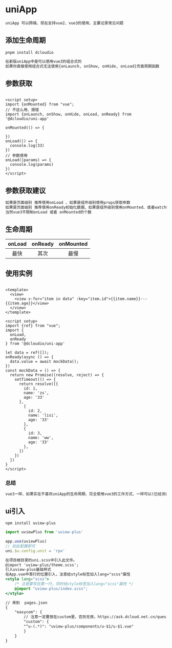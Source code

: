 # uniApp

```handlebars
uniApp 可以跨端、现在支持vue2、vue3的使用、主要记录常见问题
```

## 添加生命周期

```shell
pnpm install dcloudio
```

```handlebars
在新版uniApp中是可以使用vue3的组合式的
如果你直接使用组合式无法使用{onLaunch, onShow, onHide, onLoad}页面周期函数
```

## 参数获取

```vue

<script setup>
import {onMounted} from "vue";
// 不这么用、报错
import {onLaunch, onShow, onHide, onLoad, onReady} from '@dcloudio/uni-app'

onMounted(() => {

})
onLoad(() => {
  console.log(33)
})
// 参数使用
onLoad((params) => {
  console.log(params)
})
</script>
```

## 参数获取建议

```handlebars
如果是页面级别 推荐使用onLoad 、如果是组件级别使用props获取参数
如果是页面级别 推荐使用onReady初始化数据、如果是组件级别使用onMounted、或者watchEffect初始化数据
当然vue3不限制onLoad 或者 onMounted的个数  
```

## 生命周期

| onLoad | onReady | onMounted |
|:------:|:-------:|:---------:|
|   最快   |   其次    |    最慢     |

## 使用实例

```vue

<template>
  <view>
    <view v-for="item in data" :key="item.id">{{item.name}}---{{item.age}}</view>
  </view>
</template>

<script setup>
import {ref} from "vue";
import {
  onLoad,
  onReady
} from '@dcloudio/uni-app'

let data = ref([]);
onReady(async () => {
  data.value = await mockData();
})
const mockData = () => {
  return new Promise((resolve, reject) => {
    setTimeout(() => {
      return resolve([{
        id: 1,
        name: 'zs',
        age: '33'
      },
        {
          id: 2,
          name: 'lisi',
          age: '33'
        },
        {
          id: 3,
          name: 'ww',
          age: '33'
        },
      ])
    })
  })
}
</script>
```

### 总结

```handlebars
vue3一样、如果实在不喜欢uniApp的生命周期、完全使用vue3的工作方式、一样可以(已经测试)
```

## ui引入

```shell
npm install uview-plus
```

```js
import uviewPlus from 'uview-plus'

app.use(uviewPlus)
// 如此配置即可
uni.$u.config.unit = 'rpx'
```

```handlebars
在项目根目录的uni.scss中引入此文件。
@import 'uview-plus/theme.scss';
引入uview-plus基础样式
在App.vue中首行的位置引入，注意给style标签加入lang="scss"属性
<style lang="scss">
    /* 注意要写在第一行，同时给style标签加入lang="scss"属性 */
    @import "uview-plus/index.scss";
</style>
```

```handlebars
// 来到  pages.json
{
    "easycom": {
        // 注意一定要放在custom里，否则无效，https://ask.dcloud.net.cn/question/131175
        "custom": {
        "^u-(.*)": "uview-plus/components/u-$1/u-$1.vue"
        }
    }
}
```
